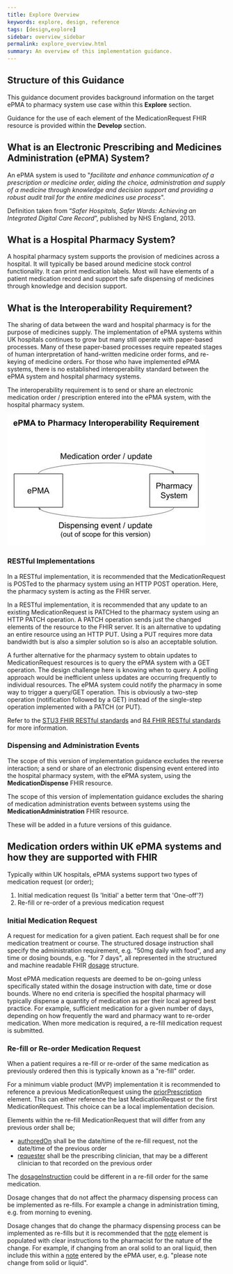 ```yaml
---
title: Explore Overview
keywords: explore, design, reference
tags: [design,explore]
sidebar: overview_sidebar
permalink: explore_overview.html
summary: An overview of this implementation guidance.
---
```


## Structure of this Guidance

This guidance document provides background information on the target ePMA to pharmacy system use case within this **Explore** section.

Guidance for the use of each element of the MedicationRequest FHIR resource is provided within the **Develop** section.

## What is an Electronic Prescribing and Medicines Administration (ePMA) System?

An ePMA system is used to "*facilitate and enhance communication of a prescription or medicine order, aiding the choice, administration and supply of a medicine through knowledge and decision support and providing a robust audit trail for the entire medicines use process*".

Definition taken from “*Safer Hospitals, Safer Wards: Achieving an Integrated Digital Care Record*”, published by NHS England, 2013.

## What is a Hospital Pharmacy System?

A hospital pharmacy system supports the provision of medicines across a hospital. It will typically be based around medicine stock control functionality. It can print medication labels. Most will have elements of a patient medication record and support the safe dispensing of medicines through knowledge and decision support.

## What is the Interoperability Requirement?

The sharing of data between the ward and hospital pharmacy is for the purpose of medicines supply. The implementation of ePMA systems within UK hospitals continues to grow but many still operate with paper-based processes. Many of these paper-based processes require repeated stages of human interpretation of hand-written medicine order forms, and re-keying of medicine orders. For those who have implemented ePMA systems, there is no established interoperability standard between the ePMA system and hospital pharmacy systems.

The interoperability requirement is to send or share an electronic medication order / prescription entered into the ePMA system, with the hospital pharmacy system.

![Status Transitions](images/interop_diagram.jpg)

### RESTful Implementations

In a RESTful implementation, it is recommended that the MedicationRequest is POSTed to the pharmacy system using an HTTP POST operation. Here, the pharmacy system is acting as the FHIR server.

In a RESTful implementation, it is recommended that any update to an existing MedicationRequest is PATCHed to the pharmacy system using an HTTP PATCH operation. A PATCH operation sends just the changed elements of the resource to the FHIR server. It is an alternative to updating an entire resource using an HTTP PUT. Using a PUT requires more data bandwidth but is also a simpler solution so is also an acceptable solution.

A further alternative for the pharmacy system to obtain updates to MedicationRequest resources is to query the ePMA system with a GET operation. The design challenge here is knowing when to query. A polling approach would be inefficient unless updates are occurring frequently to individual resources. The ePMA system could notify the pharmacy in some way to trigger a query/GET operation. This is obviously a two-step operation (notification followed by a GET) instead of the single-step operation implemented with a PATCH (or PUT).

Refer to the [STU3 FHIR RESTful standards](http://hl7.org/fhir/STU3/http.html#update) and [R4 FHIR RESTful standards](https://hl7.org/fhir/R4/http.html) for more information.

### Dispensing and Administration Events

The scope of this version of implementation guidance  excludes the reverse interaction; a send or share of an electronic dispensing event entered into the hospital pharmacy system, with the ePMA system, using the **MedicationDispense** FHIR resource. 

The scope of this version of implementation guidance excludes the sharing of medication administration events between systems using the **MedicationAdministration** FHIR resource. 

These will be added in a future versions of this guidance.

## Medication orders within UK ePMA systems and how they are supported with FHIR

Typically within UK hospitals, ePMA systems support two types of medication request (or order);

 1. Initial medication request (Is 'Initial' a better term that 'One-off'?)
 2. Re-fill or re-order of a previous medication request

### Initial Medication Request

A request for medication for a given patient. Each request shall be for one medication treatment or course. The structured dosage instruction shall specify the administration requirement, e.g. "50mg daily with food", and any time or dosing bounds, e.g. "for 7 days", all represented in the structured and machine readable FHIR [dosage](develop_medicationrequest.html#dosageinstruction) structure.

Most ePMA medication requests are deemed to be on-going unless specifically stated within the dosage instruction with date, time or dose bounds. Where no end criteria is specified the hospital pharmacy will typically dispense a quantity of medication as per their local agreed best practice. For example, sufficient medication for a given number of days, depending on how frequently the ward and pharmacy want to re-order medication. When more medication is required, a re-fill medication request is submitted.

### Re-fill or Re-order Medication Request

When a patient requires a re-fill or re-order of the same medication as previously ordered then this is typically known as a "re-fill" order.

For a minimum viable product (MVP) implementation it is recommended to reference a previous MedicationRequest using the [priorPrescription](develop_medicationrequest.html#priorprescription) element. This can either reference the last MedicationRequest or the first MedicationRequest. This choice can be a local implementation decision.

Elements within the re-fill MedicationRequest that will differ from any previous order shall be;
- [authoredOn](develop_medicationrequest.html#authoredon) shall be the date/time of the re-fill request, not the date/time of the previous order
- [requester](develop_medicationrequest.html#requester) shall be the prescribing clinician, that may be a different clinician to that recorded on the previous order

The [dosageInstruction](develop_medicationrequest.html#dosageInstruction) could be different in a re-fill order for the same medication.

Dosage changes that do not affect the pharmacy dispensing process can be implemented as re-fills. For example a change in administration timing, e.g. from morning to evening.

Dosage changes that do change the pharmacy dispensing process can be implemented as re-fills but it is recommended that the [note](develop_medicationrequest.html#note) element is populated with clear instructions to the pharmacist for the nature of the change. For example, if changing from an oral solid to an oral liquid, then include this within a [note](develop_medicationrequest.html#note) entered by the ePMA user, e.g. "please note change from solid or liquid".
